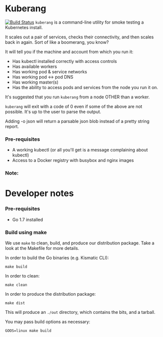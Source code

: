 # Kuberang
[![Build Status](https://snap-ci.com/Jo2EDlfuxqw3C4iQiROImco9nMV0-NhkIhr4w0Fwrsg/build_image)](https://snap-ci.com/apprenda/kuberang/branch/master)
`kuberang` is a command-line utility for smoke testing a Kubernetes install.

It scales out a pair of services, checks their connectivity, and then scales back in again. Sort of like a boomerang, you know?

It will tell you if the machine and account from which you run it:
- Has kubectl installed correctly with access controls
- Has available workers
- Has working pod & service networks
- Has working pod <-> pod DNS
- Has working master(s)
- Has the ability to access pods and services from the node you run it on.

It's suggested that you run `kuberang` from a node OTHER than a worker.

`kuberang` will exit with a code of 0 even if some of the above are not possible. It's up to the user to parse the output.

Adding -o json will return a parsable json blob instead of a pretty string report.

### Pre-requisites
- A working kubectl (or all you'll get is a message complaining about kubectl)
- Access to a Docker registry with busybox and nginx images

### Note: 

# Developer notes
### Pre-requisites
- Go 1.7 installed

### Build using make
We use `make` to clean, build, and produce our distribution package. Take a look at the Makefile for more details.

In order to build the Go binaries (e.g. Kismatic CLI):
```
make build
```

In order to clean:
```
make clean
```

In order to produce the distribution package:
```
make dist
```
This will produce an `./out` directory, which contains the bits, and a tarball.

You may pass build options as necessary:
```
GOOS=linux make build
```
